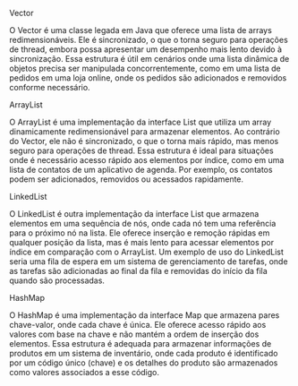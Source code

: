 Vector

O Vector é uma classe legada em Java que oferece uma lista de arrays redimensionáveis. Ele é sincronizado, o que o torna seguro para operações de thread, embora possa apresentar um desempenho mais lento devido à sincronização. Essa estrutura é útil em cenários onde uma lista dinâmica de objetos precisa ser manipulada concorrentemente, como em uma lista de pedidos em uma loja online, onde os pedidos são adicionados e removidos conforme necessário.

ArrayList

O ArrayList é uma implementação da interface List que utiliza um array dinamicamente redimensionável para armazenar elementos. Ao contrário do Vector, ele não é sincronizado, o que o torna mais rápido, mas menos seguro para operações de thread. Essa estrutura é ideal para situações onde é necessário acesso rápido aos elementos por índice, como em uma lista de contatos de um aplicativo de agenda. Por exemplo, os contatos podem ser adicionados, removidos ou acessados rapidamente.

LinkedList

O LinkedList é outra implementação da interface List que armazena elementos em uma sequência de nós, onde cada nó tem uma referência para o próximo nó na lista. Ele oferece inserção e remoção rápidas em qualquer posição da lista, mas é mais lento para acessar elementos por índice em comparação com o ArrayList. Um exemplo de uso do LinkedList seria uma fila de espera em um sistema de gerenciamento de tarefas, onde as tarefas são adicionadas ao final da fila e removidas do início da fila quando são processadas.

HashMap

O HashMap é uma implementação da interface Map que armazena pares chave-valor, onde cada chave é única. Ele oferece acesso rápido aos valores com base na chave e não mantém a ordem de inserção dos elementos. Essa estrutura é adequada para armazenar informações de produtos em um sistema de inventário, onde cada produto é identificado por um código único (chave) e os detalhes do produto são armazenados como valores associados a esse código.
